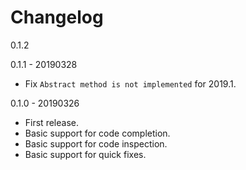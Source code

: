 Changelog
=========

0.1.2

0.1.1 - 20190328
- Fix `Abstract method is not implemented` for 2019.1.

0.1.0 - 20190326
- First release.
- Basic support for code completion.
- Basic support for code inspection.
- Basic support for quick fixes.
